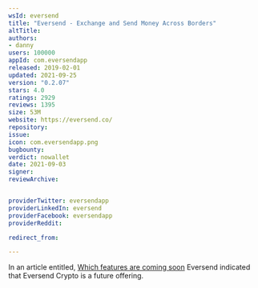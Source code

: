 ```yaml
---
wsId: eversend
title: "Eversend - Exchange and Send Money Across Borders"
altTitle: 
authors:
- danny
users: 100000
appId: com.eversendapp
released: 2019-02-01
updated: 2021-09-25
version: "0.2.07"
stars: 4.0
ratings: 2929
reviews: 1395
size: 53M
website: https://eversend.co/
repository: 
issue: 
icon: com.eversendapp.png
bugbounty: 
verdict: nowallet
date: 2021-09-03
signer: 
reviewArchive:


providerTwitter: eversendapp
providerLinkedIn: eversend
providerFacebook: eversendapp
providerReddit: 

redirect_from:

---
```



In an article entitled, [Which features are coming soon](https://help.eversend.co/en/articles/4349362-which-features-are-coming-soon) 
Eversend indicated that Eversend Crypto is a future offering.

